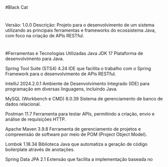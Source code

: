 #Black Cat
#
Versão: 1.0.0
Descrição:
Projeto para o desenvolvimento de um sistema utilizando as principais ferramentas e frameworks do ecossistema Java, com foco na criação de APIs RESTful.
#
#Ferramentas e Tecnologias Utilizadas
Java JDK 17
Plataforma de desenvolvimento para Java.

Spring Tool Suite (STS4) 4.24
IDE que facilita o trabalho com o Spring Framework para o desenvolvimento de APIs RESTful.

IntelliJ 2024.2.0.1
Ambiente de Desenvolvimento Integrado (IDE) para programação em diversas linguagens, incluindo Java.

MySQL (Workbench e CMD) 8.0.39
Sistema de gerenciamento de banco de dados relacional.

Postman 11.7
Ferramenta para testar APIs, permitindo a criação, envio e análise de requisições HTTP.

Apache Maven 3.9.8
Ferramenta de gerenciamento de projetos e compreensão de software por meio de POM (Project Object Model).

Lombok 1.18.34
Biblioteca Java que automatiza a geração de código boilerplate através de anotações.

Spring Data JPA 2.1
Extensão que facilita a implementação baseada no
